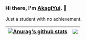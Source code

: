 ### Hi there, I'm [AkagiYui](https://akagiyui.com). 👋

Just a student with no achievement.

| <a href="https://github.com/AkagiYui"><img align="center" src="https://github-readme-stats.vercel.app/api?username=AkagiYui&theme=buefy&show_icons=true&include_all_commits=true&hide_border=true&count_private=true" alt="Anurag's github stats" /></a> | <a href="https://github.com/AkagiYui"><img align="center" src="https://github-readme-stats.vercel.app/api/top-langs/?username=AkagiYui&layout=compact&theme=buefy&hide_border=true" /></a> |
| ------------- | ------------- |


<!--
[![AkagiYui's github stats](https://github-readme-stats.vercel.app/api?username=AkagiYui&theme=default&show_icons=true&bg_color=30,11998e,44b984&title_color=fff&text_color=fff&icon_color=ffffff&include_all_commits=true&locale=cn)](https://github.com/AkagiYui)

[![Top Langs](https://github-readme-stats.vercel.app/api/top-langs/?username=AkagiYui&layout=compact)](https://github.com/AkagiYui)

**AkagiYui/AkagiYui** is a ✨ _special_ ✨ repository because its `README.md` (this file) appears on your GitHub profile.

Here are some ideas to get you started:

- 🔭 I’m currently working on ...
- 🌱 I’m currently learning ...
- 👯 I’m looking to collaborate on ...
- 🤔 I’m looking for help with ...
- 💬 Ask me about ...
- 📫 How to reach me: ...
- 😄 Pronouns: ...
- ⚡ Fun fact: ...
-->
